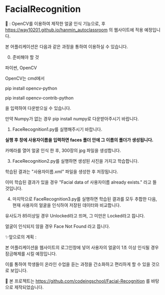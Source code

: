 # FacialRecognition
📢 : OpenCV를 이용하여 제작한 얼굴 인식 기능으로, 후 https://way10201.github.io/hanmin_autoclassroom 의 웹사이트에 적용 예정입니다.


본 어플리케이션은 다음과 같은 과정을 통하여 이용하실 수 있습니다.


0. 준비해야 할 것

파이썬, OpenCV

OpenCV는 cmd에서

pip install opencv-python

pip install opencv-contrib-python

을 입력하여 다운받으실 수 있습니다.

만약 Numpy가 없는 경우 pip install numpy로 다운받아주시기 바랍니다.


1. FaceRecognition1.py를 실행해주시기 바랍니다.

**실행 후 창에 사용자이름을 입력하면 faces 폴더 안에 그 이름의 폴더가 생성됩니다.**

카메라를 열어 얼굴 인식 한 후, 300장의 jpg 파일을 생성합니다.


3. FaceRecognition2.py를 실행하면 생성된 사진을 가지고 학습합니다.

학습된 결과는 "사용자이름.xml" 파일을 생성한 후 저장됩니다. 

이미 학습된 결과가 있을 경우 "Facial data of 사용자이름 already exists." 라고 뜰 것입니다.


4. 마지막으로 FaceRecognition3.py를 실행하면 학습된 결과를 모두 추합한 다음, 현재 사용자의 얼굴을 인식하여 저장된 데이터와 비교합니다.

유사도가 85이상일 경우 Unlocked라고 뜨며, 그 미만은 Locked라고 뜹니다.

얼굴이 인식되지 않을 경우 Face Not Found 라고 뜹니다.


✨앞으로의 계획 : 

본 어플리케이션을 웹사이트의 로그인창에 넣어 사용자의 얼굴이 1초 이상 인식될 경우 잠금해제를 시킬 예정입니다.

이를 통하여 학생들이 온라인 수업을 듣는 과정을 간소화하고 편리하게 할 수 있을 것으로 보입니다.


📌 본 프로젝트는 https://github.com/codeingschool/Facial-Recognition 를 바탕으로 제작되었습니다.
